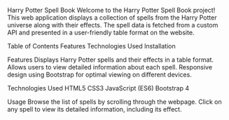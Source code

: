 Harry Potter Spell Book
Welcome to the Harry Potter Spell Book project! 
This web application displays a collection of spells from the Harry Potter universe along with their effects.
The spell data is fetched from a custom API and presented in a user-friendly table format on the website.


Table of Contents
  Features
  Technologies Used
  Installation
  
Features
Displays Harry Potter spells and their effects in a table format.
Allows users to view detailed information about each spell.
Responsive design using Bootstrap for optimal viewing on different devices.

Technologies Used
HTML5
CSS3
JavaScript (ES6)
Bootstrap 4

Usage
Browse the list of spells by scrolling through the webpage.
Click on any spell to view its detailed information, including its effect.
